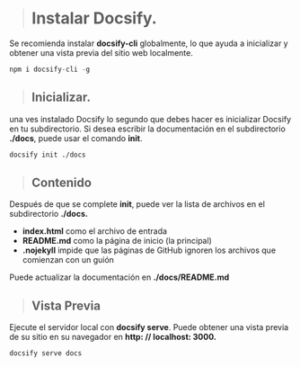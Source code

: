 ># Instalar Docsify.

 Se recomienda instalar **docsify-cli** globalmente, lo que ayuda a inicializar y obtener una vista previa del sitio web localmente.
 ```node.js
 npm i docsify-cli -g
 ```
 >## Inicializar.

una ves instalado Docsify lo segundo que debes hacer es inicializar Docsify en tu subdirectorio.
Si desea escribir la documentación en el subdirectorio **./docs**, puede usar el comando **init**.
```bash
docsify init ./docs
```
>## Contenido 
Después de que se complete **init**, puede ver la lista de archivos en el subdirectorio **./docs.**

* **index.html** como el archivo de entrada
* **README.md** como la página de inicio (la principal)
* **.nojekyll** impide que las páginas de GitHub ignoren los archivos que comienzan con un guión 

Puede actualizar la documentación en **./docs/README.md**

>## Vista Previa

Ejecute el servidor local con **docsify serve**. Puede obtener una vista previa de su sitio en su navegador en **http: // localhost: 3000.**

```bash
docsify serve docs
```

